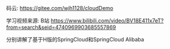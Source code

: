 码云: https://gitee.com/wjh1128/cloudDemo



学习视频来源: B站
https://www.bilibili.com/video/BV18E411x7eT?from=search&seid=4740969903685557869

分别讲解了基于H版的SpringCloud和SpringCloud Alibaba
